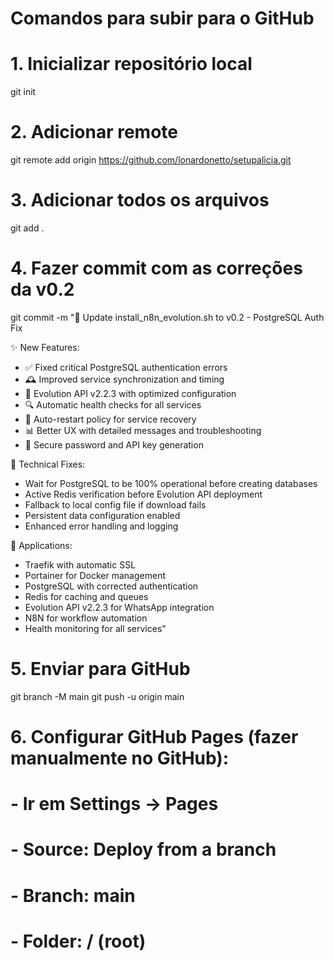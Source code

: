 # Comandos para subir para o GitHub

# 1. Inicializar repositório local
git init

# 2. Adicionar remote
git remote add origin https://github.com/lonardonetto/setupalicia.git

# 3. Adicionar todos os arquivos
git add .

# 4. Fazer commit com as correções da v0.2
git commit -m "🚀 Update install_n8n_evolution.sh to v0.2 - PostgreSQL Auth Fix

✨ New Features:
- ✅ Fixed critical PostgreSQL authentication errors
- 🕰️ Improved service synchronization and timing
- 🐛 Evolution API v2.2.3 with optimized configuration
- 🔍 Automatic health checks for all services
- 🔄 Auto-restart policy for service recovery
- 📊 Better UX with detailed messages and troubleshooting
- 🔐 Secure password and API key generation

🔧 Technical Fixes:
- Wait for PostgreSQL to be 100% operational before creating databases
- Active Redis verification before Evolution API deployment
- Fallback to local config file if download fails
- Persistent data configuration enabled
- Enhanced error handling and logging

📱 Applications:
- Traefik with automatic SSL
- Portainer for Docker management
- PostgreSQL with corrected authentication
- Redis for caching and queues
- Evolution API v2.2.3 for WhatsApp integration
- N8N for workflow automation
- Health monitoring for all services"

# 5. Enviar para GitHub
git branch -M main
git push -u origin main

# 6. Configurar GitHub Pages (fazer manualmente no GitHub):
# - Ir em Settings → Pages
# - Source: Deploy from a branch
# - Branch: main
# - Folder: / (root)